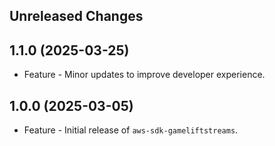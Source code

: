 Unreleased Changes
------------------

1.1.0 (2025-03-25)
------------------

* Feature - Minor updates to improve developer experience.

1.0.0 (2025-03-05)
------------------

* Feature - Initial release of `aws-sdk-gameliftstreams`.

